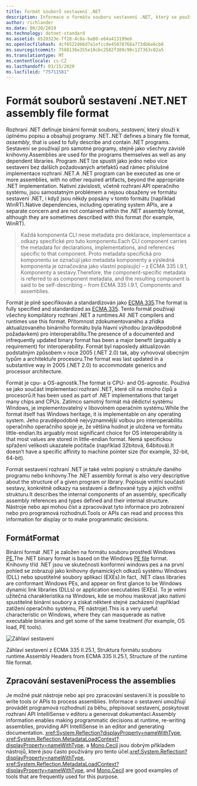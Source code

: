 ```yaml
---
title: Formát souborů sestavení .NET
description: Informace o formátu souboru sestavení .NET, který se používá k popisu a obsahují aplikace a knihovny .NET.
author: richlander
ms.date: 08/20/2019
ms.technology: dotnet-standard
ms.assetid: 6520323e-ff28-4c8a-ba80-e64a413199e6
ms.openlocfilehash: 4cf6522d66d7a1efccde45078768a773db6e6cb0
ms.sourcegitcommit: 7588136e355e10cbc2582f389c90c127363c02a5
ms.translationtype: MT
ms.contentlocale: cs-CZ
ms.lasthandoff: 03/15/2020
ms.locfileid: "75711581"
---
```

# <a name="net-assembly-file-format"></a><span data-ttu-id="6c137-103">Formát souborů sestavení .NET</span><span class="sxs-lookup"><span data-stu-id="6c137-103">.NET assembly file format</span></span>

<span data-ttu-id="6c137-104">Rozhraní .NET definuje binární formát souboru, *sestavení*, který slouží k úplnému popisu a obsahují programy .NET.</span><span class="sxs-lookup"><span data-stu-id="6c137-104">.NET defines a binary file format, *assembly*, that is used to fully describe and contain .NET programs.</span></span> <span data-ttu-id="6c137-105">Sestavení se používají pro samotné programy, stejně jako všechny závislé knihovny.</span><span class="sxs-lookup"><span data-stu-id="6c137-105">Assemblies are used for the programs themselves as well as any dependent libraries.</span></span> <span data-ttu-id="6c137-106">Program .NET lze spustit jako jedno nebo více sestavení bez dalších požadovaných artefaktů nad rámec příslušné implementace rozhraní .NET.</span><span class="sxs-lookup"><span data-stu-id="6c137-106">A .NET program can be executed as one or more assemblies, with no other required artifacts, beyond the appropriate .NET implementation.</span></span> <span data-ttu-id="6c137-107">Nativní závislosti, včetně rozhraní API operačního systému, jsou samostatným problémem a nejsou obsaženy ve formátu sestavení .NET, i když jsou někdy popsány v tomto formátu (například WinRT).</span><span class="sxs-lookup"><span data-stu-id="6c137-107">Native dependencies, including operating system APIs, are a separate concern and are not contained within the .NET assembly format, although they are sometimes described with this format (for example, WinRT).</span></span>

> <span data-ttu-id="6c137-108">Každá komponenta CLI nese metadata pro deklarace, implementace a odkazy specifické pro tuto komponentu.</span><span class="sxs-lookup"><span data-stu-id="6c137-108">Each CLI component carries the metadata for declarations, implementations, and references specific to that component.</span></span> <span data-ttu-id="6c137-109">Proto metadata specifická pro komponentu se označují jako metadata komponenty a výsledná komponenta je označována jako vlastní popisující – z ECMA 335 I.9.1, Komponenty a sestavy.</span><span class="sxs-lookup"><span data-stu-id="6c137-109">Therefore, the component-specific metadata is referred to as component metadata, and the resulting component is said to be self-describing – from ECMA 335 I.9.1, Components and assemblies.</span></span>

<span data-ttu-id="6c137-110">Formát je plně specifikován a standardizován jako [ECMA 335](https://www.ecma-international.org/publications/standards/Ecma-335.htm).</span><span class="sxs-lookup"><span data-stu-id="6c137-110">The format is fully specified and standardized as [ECMA 335](https://www.ecma-international.org/publications/standards/Ecma-335.htm).</span></span> <span data-ttu-id="6c137-111">Tento formát používají všechny kompilátory rozhraní .NET a runtimes.</span><span class="sxs-lookup"><span data-stu-id="6c137-111">All .NET compilers and runtimes use this format.</span></span> <span data-ttu-id="6c137-112">Přítomnost zdokumentovaného a zřídka aktualizovaného binárního formátu byla hlavní výhodou (pravděpodobně požadavkem) pro interoperabilitu.</span><span class="sxs-lookup"><span data-stu-id="6c137-112">The presence of a documented and infrequently updated binary format has been a major benefit (arguably a requirement) for interoperability.</span></span> <span data-ttu-id="6c137-113">Formát byl naposledy aktualizován podstatným způsobem v roce 2005 (.NET 2.0) tak, aby vyhovoval obecným typům a architektuře procesoru.</span><span class="sxs-lookup"><span data-stu-id="6c137-113">The format was last updated in a substantive way in 2005 (.NET 2.0) to accommodate generics and processor architecture.</span></span>

<span data-ttu-id="6c137-114">Formát je cpu- a OS-agnostik.</span><span class="sxs-lookup"><span data-stu-id="6c137-114">The format is CPU- and OS-agnostic.</span></span> <span data-ttu-id="6c137-115">Používá se jako součást implementací rozhraní .NET, které cílí na mnoho čipů a procesorů.</span><span class="sxs-lookup"><span data-stu-id="6c137-115">It has been used as part of .NET implementations that target many chips and CPUs.</span></span> <span data-ttu-id="6c137-116">Zatímco samotný formát má dědictví systému Windows, je implementovatelný v libovolném operačním systému.</span><span class="sxs-lookup"><span data-stu-id="6c137-116">While the format itself has Windows heritage, it is implementable on any operating system.</span></span> <span data-ttu-id="6c137-117">Jeho pravděpodobně nejvýznamnější volbou pro interoperabilitu operačního operačního spoje je, že většina hodnot je uložena ve formátu little-endian.</span><span class="sxs-lookup"><span data-stu-id="6c137-117">Its arguably most significant choice for OS interoperability is that most values are stored in little-endian format.</span></span> <span data-ttu-id="6c137-118">Nemá specifickou spřažení velikosti ukazatele počítače (například 32bitová, 64bitová).</span><span class="sxs-lookup"><span data-stu-id="6c137-118">It doesn’t have a specific affinity to machine pointer size (for example, 32-bit, 64-bit).</span></span>

<span data-ttu-id="6c137-119">Formát sestavení rozhraní .NET je také velmi popisný o struktuře daného programu nebo knihovny.</span><span class="sxs-lookup"><span data-stu-id="6c137-119">The .NET assembly format is also very descriptive about the structure of a given program or library.</span></span> <span data-ttu-id="6c137-120">Popisuje vnitřní součásti sestavy, konkrétně odkazy na sestavení a definované typy a jejich vnitřní strukturu.</span><span class="sxs-lookup"><span data-stu-id="6c137-120">It describes the internal components of an assembly, specifically assembly references and types defined and their internal structure.</span></span> <span data-ttu-id="6c137-121">Nástroje nebo api mohou číst a zpracovávat tyto informace pro zobrazení nebo pro programová rozhodnutí.</span><span class="sxs-lookup"><span data-stu-id="6c137-121">Tools or APIs can read and process this information for display or to make programmatic decisions.</span></span>

## <a name="format"></a><span data-ttu-id="6c137-122">Formát</span><span class="sxs-lookup"><span data-stu-id="6c137-122">Format</span></span>

<span data-ttu-id="6c137-123">Binární formát .NET je založen na formátu souboru prostředí Windows [PE.](https://en.wikipedia.org/wiki/Portable_Executable)</span><span class="sxs-lookup"><span data-stu-id="6c137-123">The .NET binary format is based on the Windows [PE file](https://en.wikipedia.org/wiki/Portable_Executable) format.</span></span> <span data-ttu-id="6c137-124">Knihovny tříd .NET jsou ve skutečnosti konformní windows pes a na první pohled se zobrazují jako knihovny dynamických odkazů systému Windows (DLL) nebo spustitelné soubory aplikací (EXEs).</span><span class="sxs-lookup"><span data-stu-id="6c137-124">In fact, .NET class libraries are conformant Windows PEs, and appear on first glance to be Windows dynamic link libraries (DLLs) or application executables (EXEs).</span></span> <span data-ttu-id="6c137-125">To je velmi užitečná charakteristika na Windows, kde se mohou maskovat jako nativní spustitelné binární soubory a získat některé stejné zacházení (například zatížení operačního systému, PE nástroje).</span><span class="sxs-lookup"><span data-stu-id="6c137-125">This is a very useful characteristic on Windows, where they can masquerade as native executable binaries and get some of the same treatment (for example, OS load, PE tools).</span></span>

![Záhlaví sestavení](../media/assembly-format/assembly-headers.png)

<span data-ttu-id="6c137-127">Záhlaví sestavení z ECMA 335 II.25.1, Struktura formátu souboru runtime.</span><span class="sxs-lookup"><span data-stu-id="6c137-127">Assembly Headers from ECMA 335 II.25.1, Structure of the runtime file format.</span></span>

## <a name="process-the-assemblies"></a><span data-ttu-id="6c137-128">Zpracování sestavení</span><span class="sxs-lookup"><span data-stu-id="6c137-128">Process the assemblies</span></span>

<span data-ttu-id="6c137-129">Je možné psát nástroje nebo api pro zpracování sestavení.</span><span class="sxs-lookup"><span data-stu-id="6c137-129">It is possible to write tools or APIs to process assemblies.</span></span> <span data-ttu-id="6c137-130">Informace o sestavení umožňují provádět programová rozhodnutí za běhu, přepisovat sestavení, poskytovat rozhraní API IntelliSense v editoru a generovat dokumentaci.</span><span class="sxs-lookup"><span data-stu-id="6c137-130">Assembly information enables making programmatic decisions at runtime, re-writing assemblies, providing API IntelliSense in an editor and generating documentation.</span></span> <span data-ttu-id="6c137-131"><xref:System.Reflection?displayProperty=nameWithType>, <xref:System.Reflection.MetadataLoadContext?displayProperty=nameWithType>, a [Mono.Cecil](https://www.mono-project.com/docs/tools+libraries/libraries/Mono.Cecil/) jsou dobrým příkladem nástrojů, které jsou často používány pro tento účel.</span><span class="sxs-lookup"><span data-stu-id="6c137-131"><xref:System.Reflection?displayProperty=nameWithType>, <xref:System.Reflection.MetadataLoadContext?displayProperty=nameWithType>, and [Mono.Cecil](https://www.mono-project.com/docs/tools+libraries/libraries/Mono.Cecil/) are good examples of tools that are frequently used for this purpose.</span></span>

